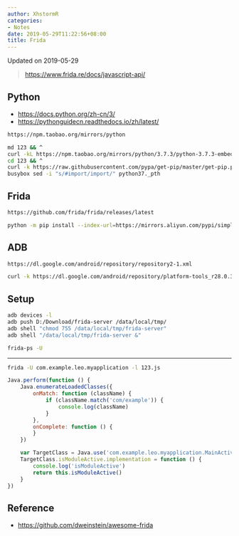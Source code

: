 ```yaml
---
author: XhstormR
categories:
- Notes
date: 2019-05-29T11:22:56+08:00
title: Frida
---
```


<!--more-->

Updated on 2019-05-29

> https://www.frida.re/docs/javascript-api/

## Python
* https://docs.python.org/zh-cn/3/
* https://pythonguidecn.readthedocs.io/zh/latest/

```bash
https://npm.taobao.org/mirrors/python

md 123 && ^
curl -kL https://npm.taobao.org/mirrors/python/3.7.3/python-3.7.3-embed-amd64.zip | busybox unzip - -d 123 && ^
cd 123 && ^
curl -k https://raw.githubusercontent.com/pypa/get-pip/master/get-pip.py | python - "--index-url=https://mirrors.aliyun.com/pypi/simple/" && ^
busybox sed -i "s/#import/import/" python37._pth
```

## Frida
```bash
https://github.com/frida/frida/releases/latest

python -m pip install --index-url=https://mirrors.aliyun.com/pypi/simple/ --upgrade frida-tools
```

## ADB
```bash
https://dl.google.com/android/repository/repository2-1.xml

curl -k https://dl.google.com/android/repository/platform-tools_r28.0.3-windows.zip | busybox unzip -
```

## Setup
```bash
adb devices -l
adb push D:/Download/frida-server /data/local/tmp/
adb shell "chmod 755 /data/local/tmp/frida-server"
adb shell "/data/local/tmp/frida-server &"

frida-ps -U
```

---

```bash
frida -U com.example.leo.myapplication -l 123.js
```

```javascript
Java.perform(function () {
    Java.enumerateLoadedClasses({
        onMatch: function (className) {
            if (className.match('com/example')) {
                console.log(className)
            }
        },
        onComplete: function () {
        }
    })

    var TargetClass = Java.use('com.example.leo.myapplication.MainActivity')
    TargetClass.isModuleActive.implementation = function () {
        console.log('isModuleActive')
        return this.isModuleActive()
    }
})
```

## Reference
* https://github.com/dweinstein/awesome-frida
